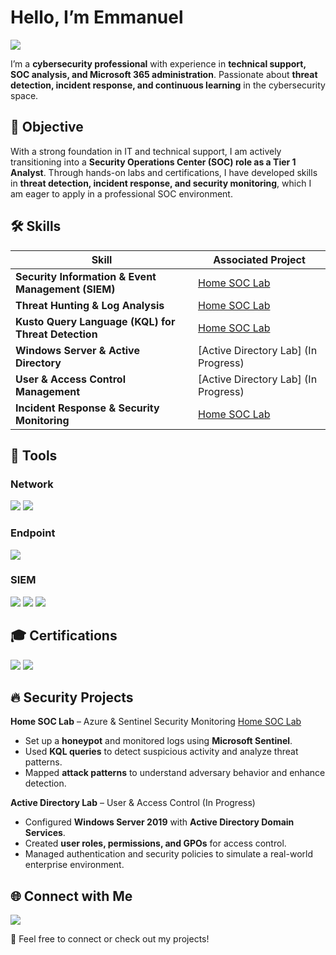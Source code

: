 # Hello, I’m Emmanuel  
<a href="https://linkedin.com/in/manny-johnson">
    <img src="https://img.shields.io/badge/-LinkedIn-0072b1?&style=for-the-badge&logo=linkedin&logoColor=white" />
</a>  

I’m a **cybersecurity professional** with experience in **technical support, SOC analysis, and Microsoft 365 administration**. Passionate about **threat detection, incident response, and continuous learning** in the cybersecurity space.

## 🎯 Objective  
With a strong foundation in IT and technical support, I am actively transitioning into a **Security Operations Center (SOC) role as a Tier 1 Analyst**. Through hands-on labs and certifications, I have developed skills in **threat detection, incident response, and security monitoring**, which I am eager to apply in a professional SOC environment.

## 🛠️ Skills  
|Skill                                               | Associated Project                               |
|----------------------------------------------------|--------------------------------------------------|
| **Security Information & Event Management (SIEM)** | [Home SOC Lab](SecurityProjects/home-soc-lab.md) |
| **Threat Hunting & Log Analysis**                  | [Home SOC Lab](SecurityProjects/home-soc-lab.md) |
| **Kusto Query Language (KQL) for Threat Detection**| [Home SOC Lab](SecurityProjects/home-soc-lab.md) |
| **Windows Server & Active Directory**              | [Active Directory Lab] (In Progress)             |
| **User & Access Control Management**               | [Active Directory Lab] (In Progress)             |
| **Incident Response & Security Monitoring**        | [Home SOC Lab](SecurityProjects/home-soc-lab.md) |

## 🔧 Tools  

### **Network**  
<div>
    <img src="https://img.shields.io/badge/-Wireshark-1679A7?&style=for-the-badge&logo=Wireshark&logoColor=white" />
    <img src="https://img.shields.io/badge/-tcpdump-4D4D4D?&style=for-the-badge&logo=Linux&logoColor=white" />
</div>

### **Endpoint**  
<div>
    <img src="https://img.shields.io/badge/-Microsoft_Defender_for_Endpoint-00A4EF?&style=for-the-badge&logo=Microsoft&logoColor=white" />
</div>

### **SIEM**  
<div>
    <img src="https://img.shields.io/badge/-Microsoft_Sentinel-0078D4?&style=for-the-badge&logo=Microsoft&logoColor=white" />
    <img src="https://img.shields.io/badge/-Splunk-000000?&style=for-the-badge&logo=Splunk&logoColor=white" />
    <img src="https://img.shields.io/badge/-Elastic-005571?&style=for-the-badge&logo=Elastic&logoColor=white" />
</div>

## 🎓 Certifications  
<div>
<img src="https://img.shields.io/badge/-Security%2B-FF0000?&style=for-the-badge&logo=CompTIA&logoColor=white" />
<img src="https://img.shields.io/badge/-A%2B-4D4D4D?&style=for-the-badge&logo=CompTIA&logoColor=white" />
</div>

## 🔥 Security Projects  
**Home SOC Lab** – Azure & Sentinel Security Monitoring [Home SOC Lab](SecurityProjects/home-soc-lab.md)  
  - Set up a **honeypot** and monitored logs using **Microsoft Sentinel**.
  - Used **KQL queries** to detect suspicious activity and analyze threat patterns.
  - Mapped **attack patterns** to understand adversary behavior and enhance detection.

**Active Directory Lab** – User & Access Control (In Progress)  
  - Configured **Windows Server 2019** with **Active Directory Domain Services**.
  - Created **user roles, permissions, and GPOs** for access control.
  - Managed authentication and security policies to simulate a real-world enterprise environment.

## 🌐 Connect with Me  
<a href="https://linkedin.com/in/manny-johnson">
    <img src="https://img.shields.io/badge/-LinkedIn-0072b1?&style=for-the-badge&logo=linkedin&logoColor=white" />
</a>  

🚀 Feel free to connect or check out my projects!
